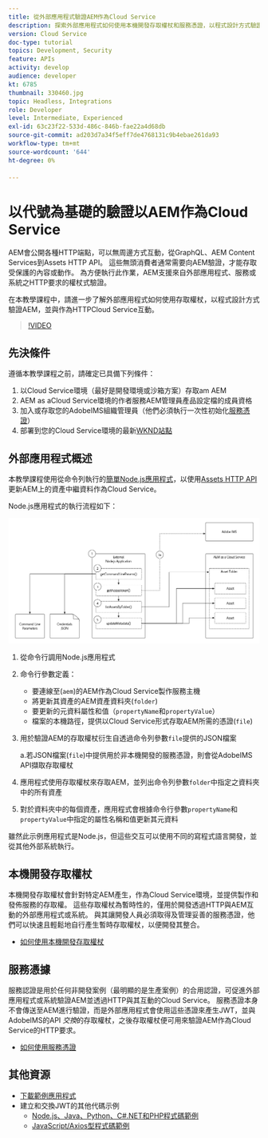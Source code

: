 ```yaml
---
title: 從外部應用程式驗證AEM作為Cloud Service
description: 探索外部應用程式如何使用本機開發存取權杖和服務憑證，以程式設計方式驗證AEM，並透過HTTP與其互動，作為Cloud Service。
version: Cloud Service
doc-type: tutorial
topics: Development, Security
feature: APIs
activity: develop
audience: developer
kt: 6785
thumbnail: 330460.jpg
topic: Headless, Integrations
role: Developer
level: Intermediate, Experienced
exl-id: 63c23f22-533d-486c-846b-fae22a4d68db
source-git-commit: ad203d7a34f5eff7de4768131c9b4ebae261da93
workflow-type: tm+mt
source-wordcount: '644'
ht-degree: 0%

---
```


# 以代號為基礎的驗證以AEM作為Cloud Service

AEM會公開各種HTTP端點，可以無周邊方式互動，從GraphQL、AEM Content Services到Assets HTTP API。 這些無頭消費者通常需要向AEM驗證，才能存取受保護的內容或動作。 為方便執行此作業，AEM支援來自外部應用程式、服務或系統之HTTP要求的權杖式驗證。

在本教學課程中，請進一步了解外部應用程式如何使用存取權杖，以程式設計方式驗證AEM，並與作為HTTPCloud Service互動。

>[!VIDEO](https://video.tv.adobe.com/v/330460/?quality=12&learn=on)

## 先決條件

遵循本教學課程之前，請確定已具備下列條件：

1. 以Cloud Service環境（最好是開發環境或沙箱方案）存取am AEM
1. AEM as aCloud Service環境的作者服務AEM管理員產品設定檔的成員資格
1. 加入或存取您的AdobeIMS組織管理員（他們必須執行一次性初始化[服務憑證](./service-credentials.md)）
1. 部署到您的Cloud Service環境的最新[WKND站點](https://github.com/adobe/aem-guides-wknd)

## 外部應用程式概述

本教學課程使用從命令列執行的[簡單Node.js應用程式](./assets/aem-guides_token-authentication-external-application.zip)，以使用[Assets HTTP API](https://experienceleague.adobe.com/docs/experience-manager-cloud-service/assets/admin/mac-api-assets.html)更新AEM上的資產中繼資料作為Cloud Service。

Node.js應用程式的執行流程如下：

![外部應用程式](./assets/overview/external-application.png)

1. 從命令行調用Node.js應用程式
1. 命令行參數定義：
   + 要連線至(`aem`)的AEM作為Cloud Service製作服務主機
   + 將更新其資產的AEM資產資料夾(`folder`)
   + 要更新的元資料屬性和值（`propertyName`和`propertyValue`）
   + 檔案的本機路徑，提供以Cloud Service形式存取AEM所需的憑證(`file`)
1. 用於驗證AEM的存取權杖衍生自透過命令列參數`file`提供的JSON檔案

   a.若JSON檔案(`file`)中提供用於非本機開發的服務憑證，則會從AdobeIMS API擷取存取權杖
1. 應用程式使用存取權杖來存取AEM，並列出命令列參數`folder`中指定之資料夾中的所有資產
1. 對於資料夾中的每個資產，應用程式會根據命令行參數`propertyName`和`propertyValue`中指定的屬性名稱和值更新其元資料

雖然此示例應用程式是Node.js，但這些交互可以使用不同的寫程式語言開發，並從其他外部系統執行。

## 本機開發存取權杖

本機開發存取權杖會針對特定AEM產生，作為Cloud Service環境，並提供製作和發佈服務的存取權。  這些存取權杖為暫時性的，僅用於開發透過HTTP與AEM互動的外部應用程式或系統。 與其讓開發人員必須取得及管理妥善的服務憑證，他們可以快速且輕鬆地自行產生暫時存取權杖，以便開發其整合。

+ [如何使用本機開發存取權杖](./local-development-access-token.md)

## 服務憑據

服務認證是用於任何非開發案例（最明顯的是生產案例）的合用認證，可促進外部應用程式或系統驗證AEM並透過HTTP與其互動的Cloud Service。 服務憑證本身不會傳送至AEM進行驗證，而是外部應用程式會使用這些憑證來產生JWT，並與AdobeIMS的API _交換_&#x200B;的存取權杖，之後存取權杖便可用來驗證AEM作為Cloud Service的HTTP要求。

+ [如何使用服務憑證](./service-credentials.md)

## 其他資源

+ [下載範例應用程式](./assets/aem-guides_token-authentication-external-application.zip)
+ 建立和交換JWT的其他代碼示例
   + [Node.js、Java、Python、C#.NET和PHP程式碼範例](https://www.adobe.io/authentication/auth-methods.html#!AdobeDocs/adobeio-auth/master/JWT/samples/samples.md)
   + [JavaScript/Axios型程式碼範例](https://github.com/adobe/aemcs-api-client-lib)
